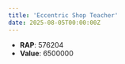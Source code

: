 ```yaml
---
title: 'Eccentric Shop Teacher'
date: 2025-08-05T00:00:00Z
---
```

- **RAP**: 576204
- **Value**: 6500000

